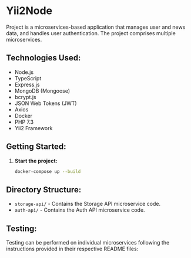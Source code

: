 # Yii2Node

Project is a microservices-based application that manages user and news data, and handles user authentication. The project comprises multiple microservices.


## Technologies Used:

- Node.js
- TypeScript
- Express.js
- MongoDB (Mongoose)
- bcrypt.js
- JSON Web Tokens (JWT)
- Axios
- Docker
- PHP 7.3
- Yii2 Framework

## Getting Started:


1. **Start the project:**
    ```bash
    docker-compose up --build
    ```

## Directory Structure:

- `storage-api/` - Contains the Storage API microservice code.
- `auth-api/` - Contains the Auth API microservice code.

## Testing:

Testing can be performed on individual microservices following the instructions provided in their respective README files:
